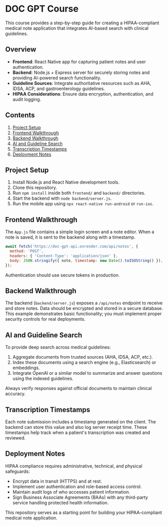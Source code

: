 # DOC GPT Course

This course provides a step-by-step guide for creating a HIPAA-compliant medical note application that integrates AI-based search with clinical guidelines.

## Overview

- **Frontend**: React Native app for capturing patient notes and user authentication.
- **Backend**: Node.js + Express server for securely storing notes and providing AI-powered search functionality.
- **Guideline Sources**: Integrate authoritative resources such as AHA, IDSA, ACP, and gastroenterology guidelines.
- **HIPAA Considerations**: Ensure data encryption, authentication, and audit logging.

## Contents

1. [Project Setup](#project-setup)
2. [Frontend Walkthrough](#frontend-walkthrough)
3. [Backend Walkthrough](#backend-walkthrough)
4. [AI and Guideline Search](#ai-and-guideline-search)
5. [Transcription Timestamps](#transcription-timestamps)
6. [Deployment Notes](#deployment-notes)

## Project Setup

1. Install Node.js and React Native development tools.
2. Clone this repository.
3. Run `npm install` inside both `frontend/` and `backend/` directories.
4. Start the backend with `node backend/server.js`.
5. Run the mobile app using `npx react-native run-android` or `run-ios`.

## Frontend Walkthrough

The `App.js` file contains a simple login screen and a note editor. When a note is saved, it is sent to the backend along with a timestamp.

```jsx
await fetch('https://doc-gpt-api.onrender.com/api/notes', {
  method: 'POST',
  headers: { 'Content-Type': 'application/json' },
  body: JSON.stringify({ note, timestamp: new Date().toISOString() }),
});
```

Authentication should use secure tokens in production.

## Backend Walkthrough

The backend (`backend/server.js`) exposes a `/api/notes` endpoint to receive and store notes. Data should be encrypted and stored in a secure database. This example demonstrates basic functionality; you must implement proper security controls for real deployments.

## AI and Guideline Search

To provide deep search across medical guidelines:

1. Aggregate documents from trusted sources (AHA, IDSA, ACP, etc.).
2. Index these documents using a search engine (e.g., Elasticsearch) or embeddings.
3. Integrate OpenAI or a similar model to summarize and answer questions using the indexed guidelines.

Always verify responses against official documents to maintain clinical accuracy.

## Transcription Timestamps

Each note submission includes a timestamp generated on the client. The backend can store this value and also log server receipt time. These timestamps help track when a patient's transcription was created and reviewed.

## Deployment Notes

HIPAA compliance requires administrative, technical, and physical safeguards:

- Encrypt data in transit (HTTPS) and at rest.
- Implement user authentication and role-based access control.
- Maintain audit logs of who accesses patient information.
- Sign Business Associate Agreements (BAAs) with any third-party service handling protected health information.

This repository serves as a starting point for building your HIPAA-compliant medical note application.
